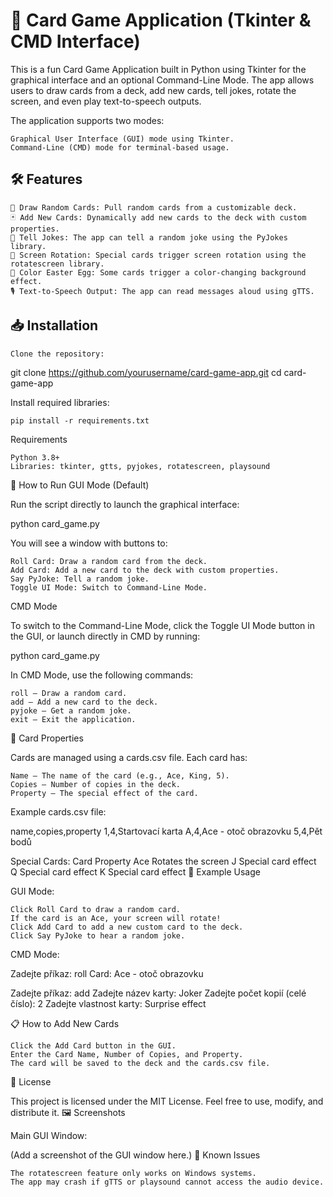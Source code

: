 # 🎴 Card Game Application (Tkinter & CMD Interface)

This is a fun Card Game Application built in Python using Tkinter for the graphical interface and an optional Command-Line Mode. The app allows users to draw cards from a deck, add new cards, tell jokes, rotate the screen, and even play text-to-speech outputs.

The application supports two modes:

    Graphical User Interface (GUI) mode using Tkinter.
    Command-Line (CMD) mode for terminal-based usage.

## 🛠 Features

    🎲 Draw Random Cards: Pull random cards from a customizable deck.
    🃏 Add New Cards: Dynamically add new cards to the deck with custom properties.
    🤡 Tell Jokes: The app can tell a random joke using the PyJokes library.
    🔄 Screen Rotation: Special cards trigger screen rotation using the rotatescreen library.
    🎨 Color Easter Egg: Some cards trigger a color-changing background effect.
    🎙️ Text-to-Speech Output: The app can read messages aloud using gTTS.

## 📥 Installation

    Clone the repository:

git clone https://github.com/yourusername/card-game-app.git
cd card-game-app

Install required libraries:

    pip install -r requirements.txt

Requirements

    Python 3.8+
    Libraries: tkinter, gtts, pyjokes, rotatescreen, playsound

🚀 How to Run
GUI Mode (Default)

Run the script directly to launch the graphical interface:

python card_game.py

You will see a window with buttons to:

    Roll Card: Draw a random card from the deck.
    Add Card: Add a new card to the deck with custom properties.
    Say PyJoke: Tell a random joke.
    Toggle UI Mode: Switch to Command-Line Mode.

CMD Mode

To switch to the Command-Line Mode, click the Toggle UI Mode button in the GUI, or launch directly in CMD by running:

python card_game.py

In CMD Mode, use the following commands:

    roll – Draw a random card.
    add – Add a new card to the deck.
    pyjoke – Get a random joke.
    exit – Exit the application.

🎴 Card Properties

Cards are managed using a cards.csv file. Each card has:

    Name – The name of the card (e.g., Ace, King, 5).
    Copies – Number of copies in the deck.
    Property – The special effect of the card.

Example cards.csv file:

name,copies,property
1,4,Startovací karta
A,4,Ace - otoč obrazovku
5,4,Pět bodů

Special Cards:
Card	Property
Ace	Rotates the screen
J	Special card effect
Q	Special card effect
K	Special card effect
🧪 Example Usage

GUI Mode:

    Click Roll Card to draw a random card.
    If the card is an Ace, your screen will rotate!
    Click Add Card to add a new custom card to the deck.
    Click Say PyJoke to hear a random joke.

CMD Mode:

Zadejte příkaz: roll
Card: Ace - otoč obrazovku

Zadejte příkaz: add
Zadejte název karty: Joker
Zadejte počet kopií (celé číslo): 2
Zadejte vlastnost karty: Surprise effect

📋 How to Add New Cards

    Click the Add Card button in the GUI.
    Enter the Card Name, Number of Copies, and Property.
    The card will be saved to the deck and the cards.csv file.

📄 License

This project is licensed under the MIT License. Feel free to use, modify, and distribute it.
🖼️ Screenshots

Main GUI Window:

(Add a screenshot of the GUI window here.)
🤔 Known Issues

    The rotatescreen feature only works on Windows systems.
    The app may crash if gTTS or playsound cannot access the audio device.

